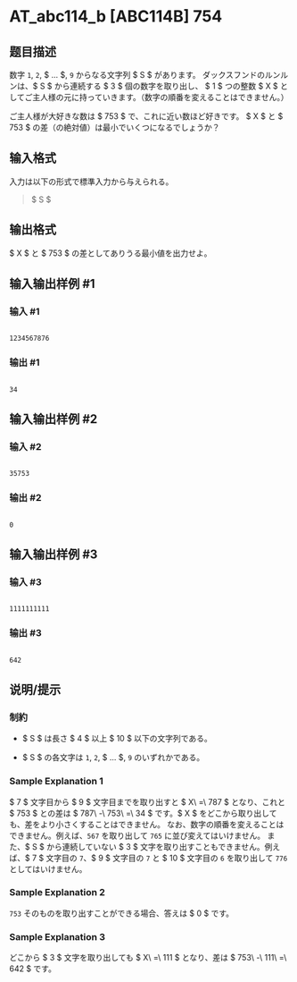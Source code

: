 # AT_abc114_b [ABC114B] 754

## 题目描述

[problemUrl]: https://atcoder.jp/contests/abc114/tasks/abc114_b

数字 `1`, `2`, $ ... $, `9` からなる文字列 $ S $ があります。 ダックスフンドのルンルンは、$ S $ から連続する $ 3 $ 個の数字を取り出し、 $ 1 $ つの整数 $ X $ としてご主人様の元に持っていきます。（数字の順番を変えることはできません。）

ご主人様が大好きな数は $ 753 $ で、これに近い数ほど好きです。 $ X $ と $ 753 $ の差（の絶対値）は最小でいくつになるでしょうか？

## 输入格式

入力は以下の形式で標準入力から与えられる。

> $ S $

## 输出格式

$ X $ と $ 753 $ の差としてありうる最小値を出力せよ。

## 输入输出样例 #1

### 输入 #1

```
1234567876
```

### 输出 #1

```
34
```

## 输入输出样例 #2

### 输入 #2

```
35753
```

### 输出 #2

```
0
```

## 输入输出样例 #3

### 输入 #3

```
1111111111
```

### 输出 #3

```
642
```

## 说明/提示

### 制約

- $ S $ は長さ $ 4 $ 以上 $ 10 $ 以下の文字列である。
- $ S $ の各文字は `1`, `2`, $ ... $, `9` のいずれかである。

### Sample Explanation 1

$ 7 $ 文字目から $ 9 $ 文字目までを取り出すと $ X\ =\ 787 $ となり、これと $ 753 $ との差は $ 787\ -\ 753\ =\ 34 $ です。$ X $ をどこから取り出しても、差をより小さくすることはできません。 なお、数字の順番を変えることはできません。例えば、`567` を取り出して `765` に並び変えてはいけません。 また、$ S $ から連続していない $ 3 $ 文字を取り出すこともできません。例えば、$ 7 $ 文字目の `7`、$ 9 $ 文字目の `7` と $ 10 $ 文字目の `6` を取り出して `776` としてはいけません。

### Sample Explanation 2

`753` そのものを取り出すことができる場合、答えは $ 0 $ です。

### Sample Explanation 3

どこから $ 3 $ 文字を取り出しても $ X\ =\ 111 $ となり、差は $ 753\ -\ 111\ =\ 642 $ です。